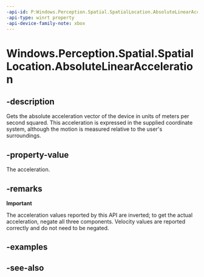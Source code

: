 ```yaml
---
-api-id: P:Windows.Perception.Spatial.SpatialLocation.AbsoluteLinearAcceleration
-api-type: winrt property
-api-device-family-note: xbox
---
```


<!-- Property syntax
public Windows.Foundation.Numerics.Vector3 AbsoluteLinearAcceleration { get; }
-->

# Windows.Perception.Spatial.SpatialLocation.AbsoluteLinearAcceleration

## -description
Gets the absolute acceleration vector of the device in units of meters per second squared. This acceleration is expressed in the supplied coordinate system, although the motion is measured relative to the user's surroundings.

## -property-value
The acceleration.

## -remarks
<div class="alert"><b>Important</b>
  <p class="note">The acceleration values reported by this API are inverted; to get the actual acceleration, negate all three components. Velocity values are reported correctly and do not need to be negated.
</div>

## -examples

## -see-also
